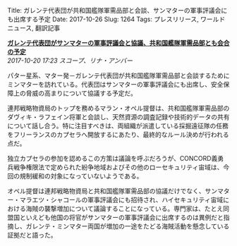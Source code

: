 Title: ガレンテ代表団が共和国艦隊軍需品部と会談、サンマターの軍事評議会にも出席する予定
Date: 2017-10-26
Slug: 1264
Tags: プレスリリース, ワールドニュース, 翻訳記事

<p class="lead"><strong><a href="https://community.eveonline.com/news/news-channels/world-news/federation-delegation-meeting-with-republic-fleet-ordnance-officials-and-sanmatars-military-council/">ガレンテ代表団がサンマターの軍事評議会と協議、共和国艦隊軍需品部とも会合の予定</a></strong><br/>
<em>2017-10-20 17:23 スコープ、リナ・アンバー</em></p>
<p>パター星系、マター発－ガレンテ代表団が共和国艦隊軍需品部と会談するためにミンマターを訪れている。代表団はサンマターの軍事評議会にも出席し、安全保障上の脅威の高まりについて協議する予定だ。</p>
<p>連邦戦略物資局のトップを務めるマラン・オペル提督は、共和国艦隊軍需品部のダヴィキ・ラフェイン将軍と会談し、天然資源の調査記録や技術的データの共有について話し合う。特に注目すべきは、両組織が派遣している採掘遠征隊の任務をフリーランスのカプセラへ開放するにあたり、最終的なルール決めが行われる点だ。</p>
<p>独立カプセラの参加を認めるこの方策は議論を呼ぶだろうが、CONCORD義勇兵戦争権限法で定められた紛争地域およびその他のローセキュリティ宙域は、今回の規制緩和の対象になっていないようである。</p>
<p>オペル提督は連邦戦略物資局と共和国艦隊軍需品部の協議だけでなく、サンマター・マラエツ・シャコールの軍事評議会にも招待され、ハイセキュリティ宙域における海賊の襲撃増加について議論することになっている。専門家は、たとえ同盟国といえども他国の将官がサンマターの軍事評議会に出席するのは異例だと指摘し、ガレンテ・ミンマター両国が増加の一途をたどる海賊活動を懸念している証拠だと語った。</p>

